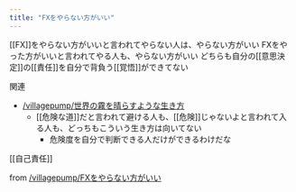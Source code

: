 ```yaml
---
title: "FXをやらない方がいい"
---
```


[[FX]]をやらない方がいいと言われてやらない人は、やらない方がいい
FXをやった方がいいと言われてやる人も、やらない方がいい
どちらも自分の[[意思決定]]の[[責任]]を自分で背負う[[覚悟]]ができてない

関連
- [/villagepump/世界の霧を晴らすような生き方](https://scrapbox.io/villagepump/世界の霧を晴らすような生き方)
    - [[危険な道]]だと言われて避ける人も、[[危険]]じゃないよと言われて入る人も、どっちもこういう生き方は向いてない
        - 危険度を自分で判断できる人だけができるわけだな

[[自己責任]]

from [/villagepump/FXをやらない方がいい](https://scrapbox.io/villagepump/FXをやらない方がいい)
